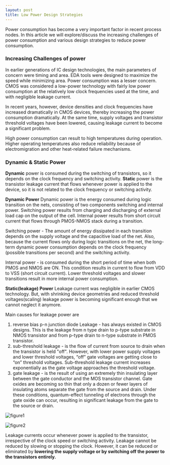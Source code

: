 ```yaml
---
layout: post
title: Low Power Design Strategies
---
```


Power consumption has become a very important factor in recent process nodes. In this article we will explore/discuss the increasing challenges of power consumption and various design strategies to reduce power consumption.

### Increasing Challenges of power
In earlier generations of IC design technologies, the main parameters of concern were timing and area. EDA tools were designed to maximize the speed while minimizing area. Power consumption was a lesser concern. CMOS was considered a low-power technology with fairly low power consumption at the relatively low clock frequencies used at the time, and with negligible leakage current.

In recent years, however, device densities and clock frequencies have increased
dramatically in CMOS devices, thereby increasing the power consumption dramatically. At the same time, supply voltages and transistor threshold voltages have been lowered, causing leakage current to become a significant problem.

High power consumption can result to high temperatures during operation. Higher operating temperatures also reduce reliability because of electromigration and
other heat-related failure mechanisms.

### Dynamic & Static Power
**Dynamic** power is consumed during the switching of transistors, so it depends on the clock frequency and switching activity.
**Static** power is the transistor leakage current that flows whenever power is applied to the device, so it is not related to the clock frequency or switching activity.

**Dynamic Power**
Dynamic power is the energy consumed during logic transition on the nets, consisting of two components switching and internal power. Switching power results from charging and discharging of external load cap on the output of the cell. Internal power results from short circuit current that flows through PMOS-NMOS stack during a transition.

Switching power - The amount of energy dissipated in each transition depends on the supply voltage and the capacitive load of the net. Also, because the current flows only during logic transitions on the net, the long-term dynamic power consumption depends on the clock frequency (possible transitions per second) and the switching activity.

Internal power - is consumed during the short period of time when both PMOS and NMOS are ON. This condition results in current to flow from VDD to VSS (short circuit current). Lower threshold voltages and slower transitions result in more internal power consumption.

**Static(leakage) Power**
Leakage current was negligible in earlier CMOS technology. But, with shrinking device geometries and reduced threshold voltages(scaling) leakage power is becoming significant enough that we cannot neglect it anymore.

Main causes for leakage power are
1) reverse bias p-n junction diode Leakage - has always existed in CMOS designs. This is the leakage from n type drain to p-type substrate in NMOS transistor and from p-type drain to n-type substrate in PMOS transistor.
2) sub-threshold leakage - is the flow of current from source to drain when the transistor is held "off". However, with lower power supply voltages and lower threshold voltages, “off” gate voltages are getting close to “on” threshold voltages. Sub-threshold leakage current increases exponentially as the gate voltage approaches the threshold voltage.
3) gate leakage - is the result of using an extremely thin insulating layer between the gate conductor and the MOS transistor channel. Gate oxides are becoming so thin that only a dozen or fewer layers of insulating atoms separate the gate from the source and drain. Under these conditions, quantum-effect tunneling of electrons through the gate oxide can occur, resulting in significant leakage from the gate to the source or drain.


![figure1](https://1.bp.blogspot.com/_Se0VANaI9uM/R9zNuwzfESI/AAAAAAAAAQU/djHncdmMb8k/s400/leakage+power+components+in+inverter.jpeg)


![figure2](https://ars.els-cdn.com/content/image/3-s2.0-B9780121709600500220-f20-12-9780121709600.jpg)


Leakage currents occur whenever power is applied to the transistor, irrespective of the clock speed or switching activity. Leakage cannot be reduced by slowing or stopping the clock. However, it can be reduced or eliminated by **lowering the supply voltage or by switching off the power to the transistors entirely.**
